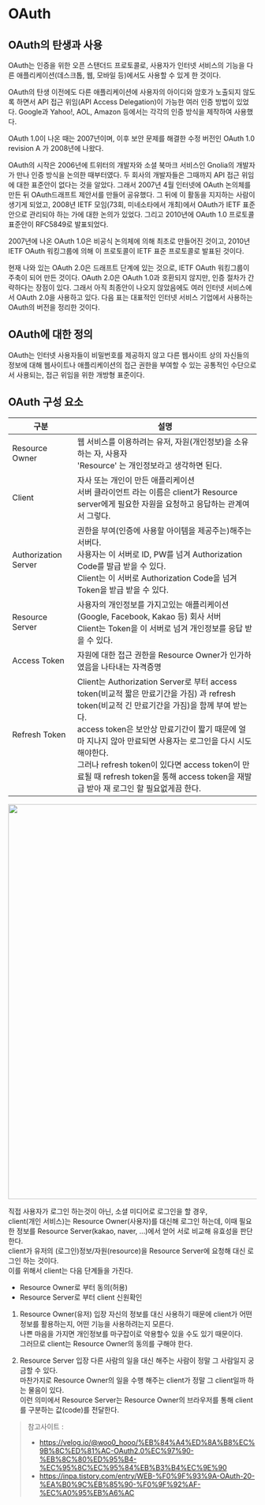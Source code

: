 # OAuth

## OAuth의 탄생과 사용
OAuth는 인증을 위한 오픈 스탠더드 프로토콜로, 사용자가 인터넷 서비스의 기능을 다른 애플리케이션(데스크톱, 웹, 모바일 등)에서도 사용할 수 있게 한 것이다.

OAuth의 탄생 이전에도 다른 애플리케이션에 사용자의 아이디와 암호가 노출되지 않도록 하면서 API 접근 위임(API Access Delegation)이 가능한 여러 인증 방법이 있었다. Google과 Yahoo!, AOL, Amazon 등에서는 각각의 인증 방식을 제작하여 사용했다.

OAuth 1.0이 나온 때는 2007년이며, 이후 보안 문제를 해결한 수정 버전인 OAuth 1.0 revision A 가 2008년에 나왔다.

OAuth의 시작은 2006년에 트위터의 개발자와 소셜 북마크 서비스인 Gnolia의 개발자가 만나 인증 방식을 논의한 때부터였다. 두 회사의 개발자들은 그때까지 API 접근 위임에 대한 표준안이 없다는 것을 알았다. 그래서 2007년 4월 인터넷에 OAuth 논의체를 만든 뒤 OAuth드래프트 제안서를 만들어 공유했다. 그 뒤에 이 활동을 지지하는 사람이 생기게 되었고, 2008년 IETF 모임(73회, 미네소타에서 개최)에서 OAuth가 IETF 표준안으로 관리되야 하는 가에 대한 논의가 있었다. 그리고 2010년에 OAuth 1.0 프로토콜 표준안이 RFC5849로 발표되었다.

2007년에 나온 OAuth 1.0은 비공식 논의체에 의해 최초로 만들어진 것이고, 2010년 IETF OAuth 워킹그룹에 의해 이 프로토콜이 IETF 표준 프로토콜로 발표된 것이다.

현재 나와 있는 OAuth 2.0은 드래프트 단계에 있는 것으로, IETF OAuth 워킹그룹이 주축이 되어 만든 것이다. OAuth 2.0은 OAuth 1.0과 호환되지 않지만, 인증 절차가 간략하다는 장점이 있다. 그래서 아직 최종안이 나오지 않았음에도 여러 인터넷 서비스에서 OAuth 2.0을 사용하고 있다. 다음 표는 대표적인 인터넷 서비스 기업에서 사용하는 OAuth의 버전을 정리한 것이다.

## OAuth에 대한 정의

OAuth는 인터넷 사용자들이 비밀번호를 제공하지 않고 다른 웹사이트 상의 자신들의 정보에 대해 웹사이트나 애플리케이션의 접근 권한을 부여할 수 있는 공통적인 수단으로서 사용되는, 접근 위임을 위한 개방형 표준이다. 


## OAuth 구성 요소

|구분|설명|
|-----|------|
|Resource Owner|웹 서비스를 이용하려는 유저, 자원(개인정보)을 소유하는 자, 사용자 <br> 'Resource' 는 개인정보라고 생각하면 된다.|
|Client|자사 또는 개인이 만든 애플리케이션 <br>  서버 클라이언트 라는 이름은 client가 Resource server에게 필요한 자원을 요청하고 응답하는 관계여서 그렇다.|
|Authorization Server|권한을 부여(인증에 사용할 아이템을 제공주는)해주는 서버다. <br> 사용자는 이 서버로 ID, PW를 넘겨 Authorization Code를 발급 받을 수 있다. <br> Client는 이 서버로 Authorization Code을 넘겨 Token을 받급 받을 수 있다.|
|Resource Server|사용자의 개인정보를 가지고있는 애플리케이션 (Google, Facebook, Kakao 등) 회사 서버 <br> Client는 Token을 이 서버로 넘겨 개인정보를 응답 받을 수 있다.|
|Access Token|자원에 대한 접근 권한을 Resource Owner가 인가하였음을 나타내는 자격증명|
|Refresh Token|Client는 Authorization Server로 부터 access token(비교적 짧은 만료기간을 가짐) 과 refresh token(비교적 긴 만료기간을 가짐)을 함께 부여 받는다.<br> access token은 보안상 만료기간이 짧기 때문에 얼마 지나지 않아 만료되면 사용자는 로그인을 다시 시도해야한다.<br> 그러나 refresh token이 있다면 access token이 만료될 때 refresh token을 통해 access token을 재발급 받아 재 로그인 할 필요없게끔 한다. |


<img src="https://img1.daumcdn.net/thumb/R1280x0/?scode=mtistory2&fname=https%3A%2F%2Fblog.kakaocdn.net%2Fdn%2FCYnTS%2FbtrHCXUXBTo%2FGBrL3WvZ3wk0yxMHcsngs1%2Fimg.png" width="800"> <br>


직접 사용자가 로그인 하는것이 아닌, 소셜 미디어로 로그인을 할 경우, <br>
client(개인 서비스)는 Resource Owner(사용자)를 대신해 로그인 하는데, 이때 필요한 정보를 Resource Server(kakao, naver, ...)에서 얻어 서로 비교해 유효성을 판단한다. <br>
client가 유저의 (로그인)정보/자원(resource)을 Resource Server에 요청해 대신 로그인 하는 것이다. <br>
이를 위해서 client는 다음 단계들을 가진다. <br>
- Resource Owner로 부터 동의(허용)
- Resource Server로 부터 client 신원확인

1. Resource Owner(유저) 입장
자신의 정보를 대신 사용하기 때문에 client가 어떤 정보를 활용하는지, 어떤 기능을 사용하려는지 모른다. <br>
나쁜 마음을 가지면 개인정보를 마구잡이로 악용할수 있을 수도 있기 때문이다. <br>
그러므로 client는 Resource Owner의 동의를 구해야 한다.

2. Resource Server 입장
다른 사람의 일을 대신 해주는 사람이 정말 그 사람일지 궁금할 수 있다. <br>
마찬가지로 Resource Owner의 일을 수행 해주는 client가 정말 그 client일까 하는 물음이 있다. <br>
이런 의미에서 Resource Server는 Resource Owner의 브라우저를 통해 client를 구분하는 값(code)를 전달한다. 

> 참고사이트 : 
> - https://velog.io/@woo0_hooo/%EB%84%A4%ED%8A%B8%EC%9B%8C%ED%81%AC-OAuth2.0%EC%97%90-%EB%8C%80%ED%95%B4-%EC%95%8C%EC%95%84%EB%B3%B4%EC%9E%90
> - https://inpa.tistory.com/entry/WEB-%F0%9F%93%9A-OAuth-20-%EA%B0%9C%EB%85%90-%F0%9F%92%AF-%EC%A0%95%EB%A6%AC